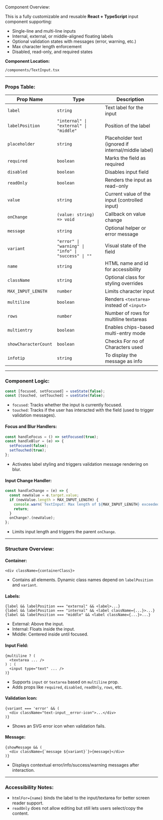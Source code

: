 Component Overview:

This is a fully customizable and reusable **React + TypeScript** input component supporting:
- Single-line and multi-line inputs
- Internal, external, or middle-aligned floating labels
- Optional validation states with messages (error, warning, etc.)
- Max character length enforcement
- Disabled, read-only, and required states

**Component Location:**
```
/components/TextInput.tsx
```

---

### Props Table:

| Prop Name          | Type                                                | Description                                         |
|--------------------|-----------------------------------------------------|-----------------------------------------------------|
| `label`            | `string`                                            | Text label for the input                            |
| `labelPosition`    | `"internal" \| "external" \| "middle"`              | Position of the label                               |
| `placeholder`      | `string`                                            | Placeholder text (ignored if internal/middle label) |
| `required`         | `boolean`                                           | Marks the field as required                         |
| `disabled`         | `boolean`                                           | Disables input field                                |
| `readOnly`         | `boolean`                                           | Renders the input as read-only                      |
| `value`            | `string`                                            | Current value of the input (controlled input)       |
| `onChange`         | `(value: string) => void`                           | Callback on value change                            |
| `message`          | `string`                                            | Optional helper or error message                    |
| `variant`          | `"error" \| "warning" \| "info" \| "success" \| ""` | Visual state of the field                           |
| `name`             | `string`                                            | HTML name and id for accessibility                  |
| `className`        | `string`                                            | Optional class for styling overrides                |
| `MAX_INPUT_LENGTH` | `number`                                            | Limits character input                              |
| `multiline`        | `boolean`                                           | Renders `<textarea>` instead of `<input>`           |
| `rows`             | `number`                                            | Number of rows for multiline textareas              |
| `multientry`       | `boolean`                                           | Enables chips-based multi-entry mode                |
|`showCharacterCount`| `boolean`                                           | Checks For no of Characters used                    |
| `infotip`          | `string`                                            | To display the message as info                      | 
---

### Component Logic:

```ts
const [focused, setFocused] = useState(false);
const [touched, setTouched] = useState(false);
```
- `focused`: Tracks whether the input is currently focused.
- `touched`: Tracks if the user has interacted with the field (used to trigger validation messages).

#### Focus and Blur Handlers:
```ts
const handleFocus = () => setFocused(true);
const handleBlur = (e) => {
  setFocused(false);
  setTouched(true);
};
```
- Activates label styling and triggers validation message rendering on blur.

#### Input Change Handler:
```ts
const handleChange = (e) => {
  const newValue = e.target.value;
  if (newValue.length > MAX_INPUT_LENGTH) {
    console.warn(`TextInput: Max length of ${MAX_INPUT_LENGTH} exceeded.`);
    return;
  }
  onChange?.(newValue);
};
```
- Limits input length and triggers the parent `onChange`.

---

### Structure Overview:

#### Container:
```tsx
<div className={containerClass}>
```
- Contains all elements. Dynamic class names depend on `labelPosition` and `variant`.

#### Labels:
```tsx
{label && labelPosition === "external" && <label>...}
{label && labelPosition === "internal" && <label className={...}>...}
{label && labelPosition === "middle" && <label className={...}>...}
```
- External: Above the input.
- Internal: Floats inside the input.
- Middle: Centered inside until focused.

#### Input Field:
```tsx
{multiline ? (
  <textarea ... />
) : (
  <input type="text" ... />
)}
```
- Supports `input` or `textarea` based on `multiline` prop.
- Adds props like `required`, `disabled`, `readOnly`, `rows`, etc.

#### Validation Icon:
```tsx
{variant === 'error' && (
  <div className="text-input__error-icon">...</div>
)}
```
- Shows an SVG error icon when validation fails.

#### Message:
```tsx
{showMessage && (
  <div className={`message ${variant}`}>{message}</div>
)}
```
- Displays contextual error/info/success/warning messages after interaction.

---

### Accessibility Notes:
- `htmlFor={name}` binds the label to the input/textarea for better screen reader support.
- `readOnly` does not allow editing but still lets users select/copy the content.